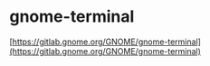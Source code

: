 # gnome-terminal

[https://gitlab.gnome.org/GNOME/gnome-terminal](https://gitlab.gnome.org/GNOME/gnome-terminal)